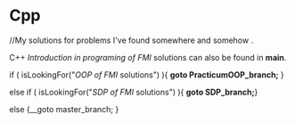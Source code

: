 # Cpp
//My solutions for problems I've found somewhere and somehow .

C++ _Introduction in programing of FMI_ solutions can also be found in __main__.

if ( isLookingFor("_OOP of FMI_ solutions") ){ __goto PracticumOOP_branch;__ }

else if ( isLookingFor("_SDP of FMI_ solutions") ){ __goto SDP_branch;__}

else {__goto  master_branch; }
